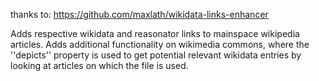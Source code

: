 thanks to: https://github.com/maxlath/wikidata-links-enhancer

Adds respective wikidata and reasonator links to mainspace wikipedia articles. Adds additional functionality on wikimedia commons, where the ''depicts'' property is used to get potential relevant wikidata entries by looking at articles on which the file is used.
